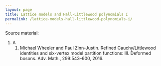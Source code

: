 ```yaml
---
layout: page
title: Lattice models and Hall-Littlewood polynomials I
permalink: /lattice-models-hall-littlewood-polynomials-i/
---
```


Source material:

1. A
    1. Michael Wheeler and Paul Zinn-Justin. Refined Cauchy/Littlewood identities and six-vertex model partition functions: III. Deformed bosons. Adv. Math., 299:543–600, 2016.